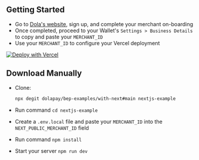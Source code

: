 ## Getting Started

- Go to [Dola's website](https://dola.me/), sign up, and complete your merchant on-boarding
- Once completed, proceed to your Wallet's `Settings > Business Details` to copy and paste your `MERCHANT_ID`
- Use your `MERCHANT_ID` to configure your Vercel deployment

[![Deploy with Vercel](https://vercel.com/button)](https://vercel.com/new/git/external?repository-url=https%3A%2F%2Fgithub.com%2Fdolapay%2Fbep-examples%2Ftree%2Fmain%2Fwith-next&env=NEXT_PUBLIC_MERCHANT_ID&envDescription=Your%20Merchant%20ID&envLink=https%3A%2F%2Fgithub.com%2Fdolapay%2Fbep-examples%2Ftree%2Fmain%2Fwith-next%23getting-started)

## Download Manually

- Clone:

  ```bash
  npx degit dolapay/bep-examples/with-next#main nextjs-example
  ```

- Run command `cd nextjs-example`
- Create a `.env.local` file and paste your `MERCHANT_ID` into the `NEXT_PUBLIC_MERCHANT_ID` field
- Run command `npm install`
- Start your server `npm run dev`
